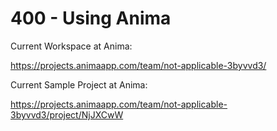 # 400 - Using Anima

Current Workspace at Anima:

https://projects.animaapp.com/team/not-applicable-3byvvd3/

Current Sample Project at Anima:

https://projects.animaapp.com/team/not-applicable-3byvvd3/project/NjJXCwW
